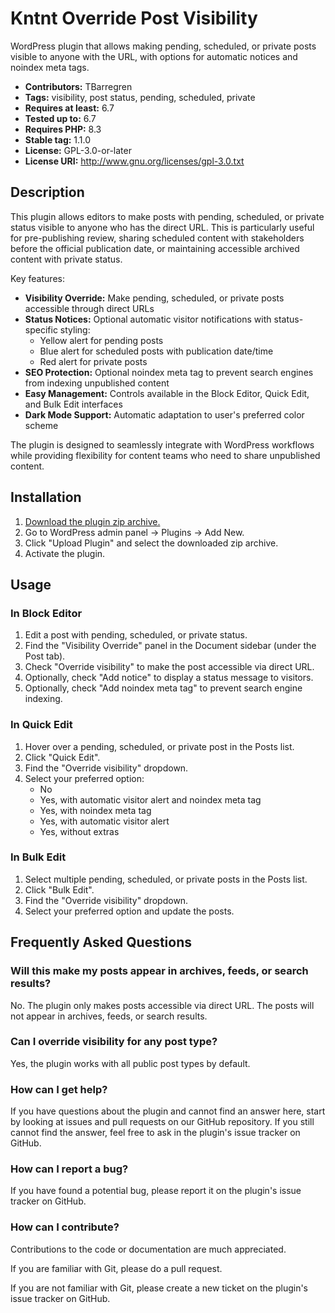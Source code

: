 # Kntnt Override Post Visibility

WordPress plugin that allows making pending, scheduled, or private posts visible to anyone with the URL, with options for automatic notices and noindex meta tags.

* **Contributors:** TBarregren
* **Tags:** visibility, post status, pending, scheduled, private
* **Requires at least:** 6.7
* **Tested up to:** 6.7
* **Requires PHP:** 8.3
* **Stable tag:** 1.1.0
* **License:** GPL-3.0-or-later
* **License URI:** http://www.gnu.org/licenses/gpl-3.0.txt

## Description

This plugin allows editors to make posts with pending, scheduled, or private status visible to anyone who has the direct URL. This is particularly useful for pre-publishing review, sharing scheduled content with stakeholders before the official publication date, or maintaining accessible archived content with private status.

Key features:

* **Visibility Override:** Make pending, scheduled, or private posts accessible through direct URLs
* **Status Notices:** Optional automatic visitor notifications with status-specific styling:
    * Yellow alert for pending posts
    * Blue alert for scheduled posts with publication date/time
    * Red alert for private posts
* **SEO Protection:** Optional noindex meta tag to prevent search engines from indexing unpublished content
* **Easy Management:** Controls available in the Block Editor, Quick Edit, and Bulk Edit interfaces
* **Dark Mode Support:** Automatic adaptation to user's preferred color scheme

The plugin is designed to seamlessly integrate with WordPress workflows while providing flexibility for content teams who need to share unpublished content.

## Installation

1. [Download the plugin zip archive.](https://github.com/Kntnt/kntnt-override-post-visibility/releases/latest/download/kntnt-override-post-visibility.zip)
2. Go to WordPress admin panel → Plugins → Add New.
3. Click "Upload Plugin" and select the downloaded zip archive.
4. Activate the plugin.

## Usage

### In Block Editor

1. Edit a post with pending, scheduled, or private status.
2. Find the "Visibility Override" panel in the Document sidebar (under the Post tab).
3. Check "Override visibility" to make the post accessible via direct URL.
4. Optionally, check "Add notice" to display a status message to visitors.
5. Optionally, check "Add noindex meta tag" to prevent search engine indexing.

### In Quick Edit

1. Hover over a pending, scheduled, or private post in the Posts list.
2. Click "Quick Edit".
3. Find the "Override visibility" dropdown.
4. Select your preferred option:
    - No
    - Yes, with automatic visitor alert and noindex meta tag
    - Yes, with noindex meta tag
    - Yes, with automatic visitor alert
    - Yes, without extras

### In Bulk Edit

1. Select multiple pending, scheduled, or private posts in the Posts list.
2. Click "Bulk Edit".
3. Find the "Override visibility" dropdown.
4. Select your preferred option and update the posts.

## Frequently Asked Questions

### Will this make my posts appear in archives, feeds, or search results?

No. The plugin only makes posts accessible via direct URL. The posts will not appear in archives, feeds, or search results.

### Can I override visibility for any post type?

Yes, the plugin works with all public post types by default.

### How can I get help?

If you have questions about the plugin and cannot find an answer here, start by looking at issues and pull requests on our GitHub repository. If you still cannot find the answer, feel free to ask in the plugin's issue tracker on GitHub.

### How can I report a bug?

If you have found a potential bug, please report it on the plugin's issue tracker on GitHub.

### How can I contribute?

Contributions to the code or documentation are much appreciated.

If you are familiar with Git, please do a pull request.

If you are not familiar with Git, please create a new ticket on the plugin's issue tracker on GitHub.